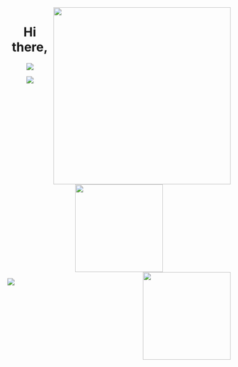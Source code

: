 <html>
<img align="right" width="400" src="https://github.com/images/modules/search/dark.png">
<h1 align="center">
  Hi there,
</h1>

<div align="center">
  <p align="center" color="#f71e1e"><img src="https://readme-typing-svg.herokuapp.com?lines=I'm+Vu+Duc+An!;Nice+to+see+you+❤"></p>
  <p><img align="center" src="https://github-readme-streak-stats.herokuapp.com/?user=da0ran9e&&theme=tokyonight"/></p>
</div>

<div align="center">
  <a href="#" title="da0ran9e">
    <img height="198" align="center" src="https://github-readme-stats-sigma-five.vercel.app/api/top-langs/?username=da0ran9e&hide=c%23,powershell,Mathematica,Ruby,Objective-C,Objective-C%2b%2b,Cuda&title_color=61dafb&text_color=ffffff&icon_color=61dafb&bg_color=20232a&langs_count=8&layout=compact&border_color=61dafb&hide_border=true" />
  </a>
</div>

<div align="center"; position: absolute>
  <a href="#" title="da0ran9e">
    <img align="right" height="198" src="https://github-readme-stats-sigma-five.vercel.app/api?username=da0ran9e&show_icons=true&theme=react&border_color=61dafb&hide_border=true" />
  </a>
</div>



<div aligh="left"; position: absolute; bottom=0>
  <p align="left"> <img src="https://komarev.com/ghpvc/?username=da0ran9e&label=Profile%20views&color=0e75b6&style=flat" /> </p>
</div>
</html>
